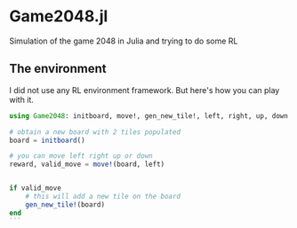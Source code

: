 # Game2048.jl

Simulation of the game 2048 in Julia and trying to do some RL

## The environment

I did not use any RL environment framework. But here's how you can play with it.

````julia
using Game2048: initboard, move!, gen_new_tile!, left, right, up, down

# obtain a new board with 2 tiles populated
board = initboard()

# you can move left right up or down
reward, valid_move = move!(board, left)


if valid_move
    # this will add a new tile on the board
    gen_new_tile!(board)
end
```
